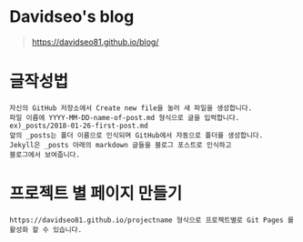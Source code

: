 # Davidseo's blog
> https://davidseo81.github.io/blog/

# 글작성법
    자신의 GitHub 저장소에서 Create new file을 눌러 새 파일을 생성합니다.
    파일 이름에 YYYY-MM-DD-name-of-post.md 형식으로 글을 입력합니다. ex)_posts/2018-01-26-first-post.md 
    앞의 _posts는 폴더 이름으로 인식되며 GitHub에서 자동으로 폴더를 생성합니다.     
    Jekyll은 _posts 아래의 markdown 글들을 블로그 포스트로 인식하고 
    블로그에서 보여줍니다. 
    

# 프로젝트 별 페이지 만들기
    https://davidseo81.github.io/projectname 형식으로 프로젝트별로 Git Pages 를 활성화 할 수 있습니다. 
